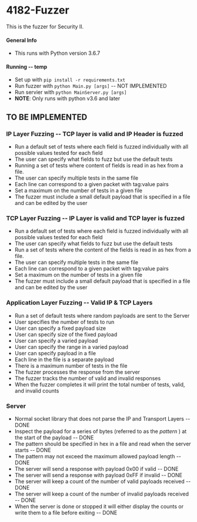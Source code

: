 # 4182-Fuzzer
This is the fuzzer for Security II.

#### General Info
* This runs with Python version 3.6.7


#### Running -- temp
* Set up with `pip install -r requirements.txt`
* Run fuzzer with `python Main.py [args]` -- NOT IMPLEMENTED
* Run servier with `python MainServer.py [args]`
* **NOTE**: Only runs with python v3.6 and later

## TO BE IMPLEMENTED

### IP Layer Fuzzing -- TCP layer is valid and IP Header is fuzzed
  * Run a default set of tests where each field is fuzzed individually with all possible values tested for each field
  * The user can specify what fields to fuzz but use the default tests
  * Running a set of tests where content of fields is read in as hex from a file.
  * The user can specify multiple tests in the same file
  * Each line can correspond to a given packet with tag:value pairs
  * Set a maximum on the number of tests in a given file
  * The fuzzer must include a small default payload that is specified in a file and can be edited by the user

### TCP Layer Fuzzing -- IP Layer is valid and TCP layer is fuzzed
  * Run a default set of tests where each field is fuzzed individually with all possible values tested for each field
  * The user can specify what fields to fuzz but use the default tests
  * Run a set of tests where the content of the fields is read in as hex from a file.
  * The user can specify multiple tests in the same file
  * Each line can correspond to a given packet with tag:value pairs
  * Set a maximum on the number of tests in a given file
  * The fuzzer must include a small default payload that is specified in a file and can be edited by the user

### Application Layer Fuzzing -- Valid IP & TCP Layers
  * Run a set of default tests where random payloads are sent to the Server
  * User specifies the number of tests to run
  * User can specify a fixed payload size
  * User can specify size of the fixed payload
  * User can specify a varied payload
  * User can specify the range in a varied payload
  * User can specify payload in a file
  * Each line in the file is a separate payload
  * There is a maximum number of tests in the file
  * The fuzzer processes the response from the server
  * The fuzzer tracks the number of valid and invalid responses
  * When the fuzzer completes it will print the total number of tests, valid, and invalid counts


### Server
  * Normal socket library that does not parse the IP and Transport Layers -- DONE
  * Inspect the payload for a series of bytes (referred to as the *pattern* ) at the start of the payload -- DONE
  * The pattern should be specified in hex in a file and read when the server starts -- DONE
  * The pattern may not exceed the maximum allowed payload length -- DONE
  * The server will send a response with payload 0x00 if valid -- DONE
  * The server will send a response with payload 0xFF if invalid -- DONE
  * The server will keep a count of the number of valid payloads received -- DONE
  * The server will keep a count of the number of invalid payloads received -- DONE
  * When the server is done or stopped it will either display the counts or write them to a file before exiting -- DONE
